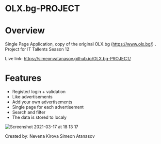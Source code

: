 # OLX.bg-PROJECT

# Overview

Single Page Application, copy of the original OLX.bg (https://www.olx.bg/) . 
Project for IT Tallents Season 12

Live link: https://simeonvatanasov.github.io/OLX.bg-PROJECT/


# Features

* Register/ login + validation 
* Like advertisements 
* Add your own advertisements 
* Single page for each advertisement
* Search and filter 
* The data is stored to localy

![Screenshot 2021-03-17 at 18 13 17](https://user-images.githubusercontent.com/32630123/111500277-7d09f180-874c-11eb-8dbc-8b3a6b7be72c.png)

Created by: 
Nevena Kirova
Simeon Atanasov
